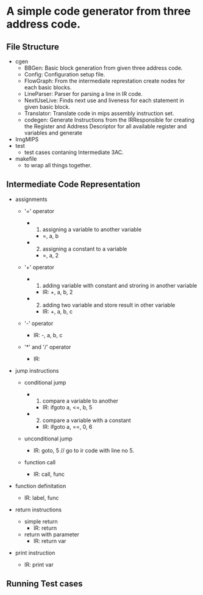 # A simple code generator from three address code.

## File Structure
- cgen
    - BBGen: Basic block generation from given three address code.
    - Config: Configuration setup file.
    - FlowGraph: From the intermediate represtation create nodes for each basic blocks.
    - LineParser: Parser for parsing a line in IR code.
    - NextUseLive: Finds next use and liveness for each statement in given basic block.
    - Translator: Translate code in mips assembly instruction set.
    - codegen: Generate Instructions from the IRResponsible for creating the Register and Address Descriptor for all available register and variables and generate
- IrngMIPS
- test
    - test cases contaning Intermediate 3AC. 
- makefile
    - to wrap all things together.

## Intermediate Code Representation

- assignments
    + '=' operator
        * 1. assigning a variable to another variable
            -  =, a, b
        * 2. assigning a constant to a variable
            -  =, a, 2  
             
    + '+' operator
        * 1. adding variable with constant and stroring in another variable
            * IR: +, a, b, 2
        * 2. adding two variable and store result in other variable
            * IR: +, a, b, c
    + '-' operator
        * IR: -, a, b, c
    + '*' and '/' operator
        * IR: 

- jump instructions
    + conditional jump
        * 1. compare a variable to another
            - IR: ifgoto a, <=, b, 5
        * 2. compare a variable with a constant
            - IR: ifgoto a, ==, 0, 6

    + unconditional jump
        * IR: goto, 5  // go to ir code with line no 5.

    + function call
        * IR: call, func

- function definitation
    + IR: label, func      

- return instructions
    + simple return
        * IR: return
    + return with parameter
        * IR: return var 

- print instruction
    + IR: print var


## Running Test cases


